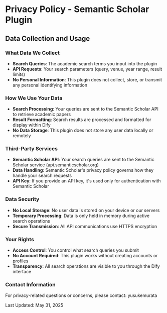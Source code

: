 # Privacy Policy - Semantic Scholar Plugin

## Data Collection and Usage

### What Data We Collect
- **Search Queries**: The academic search terms you input into the plugin
- **API Requests**: Your search parameters (query, venue, year range, result limits)
- **No Personal Information**: This plugin does not collect, store, or transmit any personal identifying information

### How We Use Your Data
- **Search Processing**: Your queries are sent to the Semantic Scholar API to retrieve academic papers
- **Result Formatting**: Search results are processed and formatted for display within Dify
- **No Data Storage**: This plugin does not store any user data locally or remotely

### Third-Party Services
- **Semantic Scholar API**: Your search queries are sent to the Semantic Scholar service (api.semanticscholar.org)
- **Data Handling**: Semantic Scholar's privacy policy governs how they handle your search requests
- **API Key**: If you provide an API key, it's used only for authentication with Semantic Scholar

### Data Security
- **No Local Storage**: No user data is stored on your device or our servers
- **Temporary Processing**: Data is only held in memory during active search operations
- **Secure Transmission**: All API communications use HTTPS encryption

### Your Rights
- **Access Control**: You control what search queries you submit
- **No Account Required**: This plugin works without creating accounts or profiles
- **Transparency**: All search operations are visible to you through the Dify interface

### Contact Information
For privacy-related questions or concerns, please contact: yusukemurata

Last Updated: May 31, 2025